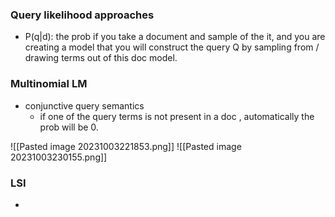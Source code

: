 ### Query likelihood approaches
- P(q|d): the prob if you take a document and sample of the it, and you are creating a model that you will construct the query Q by sampling from / drawing terms out of this doc model.

### Multinomial LM
- conjunctive query semantics
	- if one of the query terms is not present in a doc , automatically the prob will be 0.

![[Pasted image 20231003221853.png]]
![[Pasted image 20231003230155.png]]
### LSI
- 
